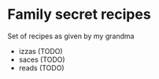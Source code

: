 # Family secret recipes
Set of recipes as given by my grandma

* izzas (TODO)
* saces (TODO)
* reads (TODO)